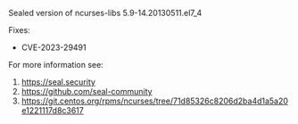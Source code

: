 Sealed version of ncurses-libs 5.9-14.20130511.el7_4

Fixes:
- CVE-2023-29491

For more information see:
  1. https://seal.security
  2. https://github.com/seal-community
  3. https://git.centos.org/rpms/ncurses/tree/71d85326c8206d2ba4d1a5a20e1221117d8c3617
